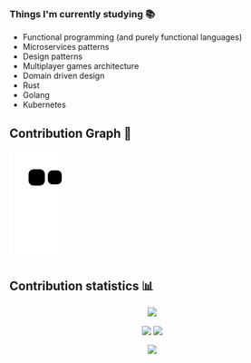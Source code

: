 ### Things I'm currently studying 📚
- Functional programming (and purely functional languages)
- Microservices patterns
- Design patterns
- Multiplayer games architecture
- Domain driven design
- Rust
- Golang
- Kubernetes

## Contribution Graph 🐍
![snake gif](https://github.com/guilhermocc/guilhermocc/blob/output/github-contribution-grid-snake.svg)


## Contribution statistics 📊

<p align = "center">
 <img  src="https://github-readme-streak-stats.herokuapp.com/?user=guilhermocc&show_icons=true&locale=en&layout=compact&theme=radical&line_height=0" />
</p> 

<p align = "center">
  <img  src = "https://github-readme-stats.vercel.app/api?username=guilhermocc&show_icons=true&theme=radical&line_height=27">
  <img src = "https://github-readme-stats.vercel.app/api/top-langs/?username=guilhermocc&hide=html,css,java,shaderlab,kotlin,hlsl&theme=radical">
</p>

<p align = "center">
 <img src="https://activity-graph.herokuapp.com/graph?username=guilhermocc&theme=redical">
</p> 
